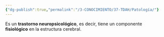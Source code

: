 ```yaml
---
{"dg-publish":true,"permalink":"/3-CONOCIMIENTO/37-TDAH/Patología/"}
---
```


Es un **trastorno neuropsicológico**, es decir, tiene un componente **fisiológico** en la estructura cerebral.